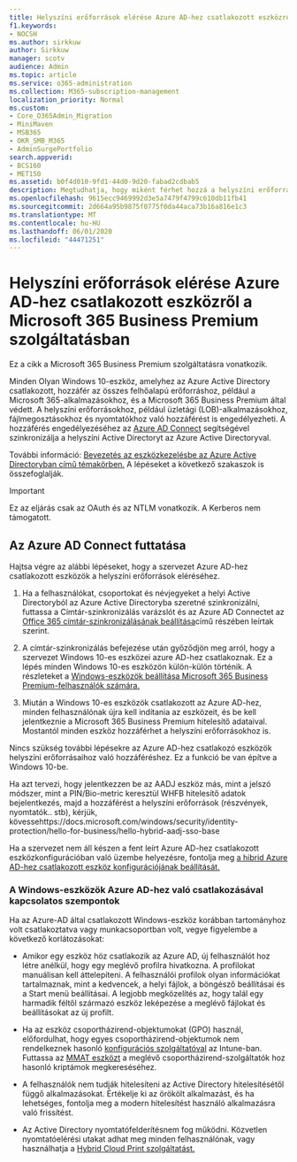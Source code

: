 ```yaml
---
title: Helyszíni erőforrások elérése Azure AD-hez csatlakozott eszközről a Microsoft 365 Vállalati verzióban
f1.keywords:
- NOCSH
ms.author: sirkkuw
author: Sirkkuw
manager: scotv
audience: Admin
ms.topic: article
ms.service: o365-administration
ms.collection: M365-subscription-management
localization_priority: Normal
ms.custom:
- Core_O365Admin_Migration
- MiniMaven
- MSB365
- OKR_SMB_M365
- AdminSurgePortfolio
search.appverid:
- BCS160
- MET150
ms.assetid: b0f4d010-9fd1-44d0-9d20-fabad2cdbab5
description: Megtudhatja, hogy miként férhet hozzá a helyszíni erőforrásokhoz, például az üzleti alkalmazásokhoz, a fájlmegosztásokhoz és a nyomtatókhoz egy Azure Active Directoryhoz csatlakozó Windows 10-eszközről.
ms.openlocfilehash: 9615ecc9469992d3e5a7479f4799c610db11fb41
ms.sourcegitcommit: 2d664a95b9875f0775f0da44aca73b16a816e1c3
ms.translationtype: MT
ms.contentlocale: hu-HU
ms.lasthandoff: 06/01/2020
ms.locfileid: "44471251"
---
```

# <a name="access-on-premises-resources-from-an-azure-ad-joined-device-in-microsoft-365-business-premium"></a>Helyszíni erőforrások elérése Azure AD-hez csatlakozott eszközről a Microsoft 365 Business Premium szolgáltatásban

Ez a cikk a Microsoft 365 Business Premium szolgáltatásra vonatkozik.

Minden Olyan Windows 10-eszköz, amelyhez az Azure Active Directory csatlakozott, hozzáfér az összes felhőalapú erőforráshoz, például a Microsoft 365-alkalmazásokhoz, és a Microsoft 365 Business Premium által védett. A helyszíni erőforrásokhoz, például üzletági (LOB)-alkalmazásokhoz, fájlmegosztásokhoz és nyomtatókhoz való hozzáférést is engedélyezheti. A hozzáférés engedélyezéséhez az [Azure AD Connect](https://docs.microsoft.com/azure/active-directory/connect/active-directory-aadconnect) segítségével szinkronizálja a helyszíni Active Directoryt az Azure Active Directoryval. 

További információ: [Bevezetés az eszközkezelésbe az Azure Active Directoryban című témakörben.](https://docs.microsoft.com/azure/active-directory/device-management-introduction)
A lépéseket a következő szakaszok is összefoglalják.

> [!IMPORTANT]
> Ez az eljárás csak az OAuth és az NTLM vonatkozik. A Kerberos nem támogatott.
 
## <a name="run-azure-ad-connect"></a>Az Azure AD Connect futtatása

Hajtsa végre az alábbi lépéseket, hogy a szervezet Azure AD-hez csatlakozott eszközök a helyszíni erőforrások eléréséhez.
  
1. Ha a felhasználókat, csoportokat és névjegyeket a helyi Active Directoryból az Azure Active Directoryba szeretné szinkronizálni, futtassa a Címtár-szinkronizálás varázslót és az Azure AD Connectet az [Office 365 címtár-szinkronizálásának beállítása](https://docs.microsoft.com/office365/enterprise/set-up-directory-synchronization)című részében leírtak szerint.
    
2. A címtár-szinkronizálás befejezése után győződjön meg arról, hogy a szervezet Windows 10-es eszközei azure AD-hez csatlakoznak. Ez a lépés minden Windows 10-es eszközön külön-külön történik. A részleteket a [Windows-eszközök beállítása Microsoft 365 Business Premium-felhasználók számára.](set-up-windows-devices.md) 
    
3. Miután a Windows 10-es eszközök csatlakozott az Azure AD-hez, minden felhasználónak újra kell indítania az eszközeit, és be kell jelentkeznie a Microsoft 365 Business Premium hitelesítő adataival. Mostantól minden eszköz hozzáférhet a helyszíni erőforrásokhoz is.
    
Nincs szükség további lépésekre az Azure AD-hez csatlakozó eszközök helyszíni erőforrásaihoz való hozzáféréshez. Ez a funkció be van építve a Windows 10-be. 

Ha azt tervezi, hogy jelentkezzen be az AADJ eszköz más, mint a jelszó módszer, mint a PIN/Bio-metric keresztül WHFB hitelesítő adatok bejelentkezés, majd a hozzáférést a helyszíni erőforrások (részvények, nyomtatók.. stb), kérjük, kövessehttps://docs.microsoft.com/windows/security/identity-protection/hello-for-business/hello-hybrid-aadj-sso-base
  
Ha a szervezet nem áll készen a fent leírt Azure AD-hez csatlakozott eszközkonfigurációban való üzembe helyezésre, fontolja meg [a hibrid Azure AD-hez csatlakozott eszköz konfigurációjának beállítását.](manage-windows-devices.md)
  
### <a name="considerations-when-you-join-windows-devices-to-azure-ad"></a>A Windows-eszközök Azure AD-hez való csatlakozásával kapcsolatos szempontok

Ha az Azure-AD által csatlakozott Windows-eszköz korábban tartományhoz volt csatlakoztatva vagy munkacsoportban volt, vegye figyelembe a következő korlátozásokat:
  
- Amikor egy eszköz höz csatlakozik az Azure AD, új felhasználót hoz létre anélkül, hogy egy meglévő profilra hivatkozna. A profilokat manuálisan kell áttelepíteni. A felhasználói profilok olyan információkat tartalmaznak, mint a kedvencek, a helyi fájlok, a böngésző beállításai és a Start menü beállításai. A legjobb megközelítés az, hogy talál egy harmadik féltől származó eszköz leképezése a meglévő fájlokat és beállításokat az új profilt.

- Ha az eszköz csoportházirend-objektumokat (GPO) használ, előfordulhat, hogy egyes csoportházirend-objektumok nem rendelkeznek hasonló [konfigurációs szolgáltatóval](https://docs.microsoft.com/windows/configuration/provisioning-packages/how-it-pros-can-use-configuration-service-providers) az Intune-ban. Futtassa az [MMAT eszközt](https://www.microsoft.com/download/details.aspx?id=45520) a meglévő csoportházirend-szolgáltatók hoz hasonló kriptámok megkereséséhez.

- A felhasználók nem tudják hitelesíteni az Active Directory hitelesítésétől függő alkalmazásokat. Értékelje ki az örökölt alkalmazást, és ha lehetséges, fontolja meg a modern hitelesítést használó alkalmazásra való frissítést.

- Az Active Directory nyomtatófelderítésnem fog működni. Közvetlen nyomtatóelérési utakat adhat meg minden felhasználónak, vagy használhatja a [Hybrid Cloud Print szolgáltatást.](https://docs.microsoft.com/windows-server/administration/hybrid-cloud-print/hybrid-cloud-print-deploy)
